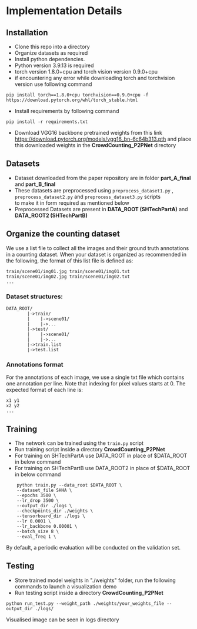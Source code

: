 # Implementation Details

## Installation
* Clone this repo into a directory
* Organize datasets as required
* Install python dependencies.
* Python version 3.9.13 is required
* torch version 1.8.0+cpu and torch vision version 0.9.0+cpu
* if encountering any error while downloading torch and torchvision version use following command
```
pip install torch==1.8.0+cpu torchvision==0.9.0+cpu -f https://download.pytorch.org/whl/torch_stable.html
```
* Install requirements by following command
```
pip install -r requirements.txt
```
* Download VGG16 backbone pretrained weights from this link https://download.pytorch.org/models/vgg16_bn-6c64b313.pth and place this downloaded weights in the **CrowdCounting_P2PNet** directory
  
## Datasets
* Dataset downloaded from the paper repository are in folder **part_A_final** and **part_B_final**
* These datasets are preprocessed using `preprocess_dataset1.py` , `preprocess_dataset2.py` and `preprocess_dataset3.py` scripts <br> to make it in form required as mentioned below
* Preprocessed Datasets are present in **DATA_ROOT (SHTechPartA)** and **DATA_ROOT2 (SHTechPartB)**

## Organize the counting dataset
We use a list file to collect all the images and their ground truth annotations in a counting dataset. When your dataset is organized as recommended in the following, the format of this list file is defined as:
```
train/scene01/img01.jpg train/scene01/img01.txt
train/scene01/img02.jpg train/scene01/img02.txt
...
```

### Dataset structures:
```
DATA_ROOT/
        |->train/
        |    |->scene01/
        |    |->...
        |->test/
        |    |->scene01/
        |    |->...
        |->train.list
        |->test.list
```

### Annotations format
For the annotations of each image, we use a single txt file which contains one annotation per line. Note that indexing for pixel values starts at 0. The expected format of each line is:
```
x1 y1
x2 y2
...
```

## Training

* The network can be trained using the `train.py` script
* Run training script inside a directory **CrowdCounting_P2PNet**
* For training on SHTechPartA use DATA_ROOT in place of $DATA_ROOT in below command 
* For training on SHTechPartB use DATA_ROOT2 in place of $DATA_ROOT in below command

```
    python train.py --data_root $DATA_ROOT \
    --dataset_file SHHA \
    --epochs 3500 \
    --lr_drop 3500 \
    --output_dir ./logs \
    --checkpoints_dir ./weights \
    --tensorboard_dir ./logs \
    --lr 0.0001 \
    --lr_backbone 0.00001 \
    --batch_size 8 \
    --eval_freq 1 \
```
By default, a periodic evaluation will be conducted on the validation set.

## Testing

* Store trained model weights in "./weights" folder, run the following commands to launch a visualization demo
* Run testing script inside a directory **CrowdCounting_P2PNet**

```
python run_test.py --weight_path ./weights/your_weights_file --output_dir ./logs/
```
Visualised image can be seen in logs directory
